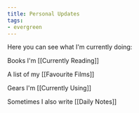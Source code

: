 ```yaml
---
title: Personal Updates
tags: 
- evergreen
---
```










Here you can see what I'm currently doing:



Books I'm [[Currently Reading]]



A list of my [[Favourite Films]]



Gears I'm [[Currently Using]]



Sometimes I also write [[Daily Notes]]





